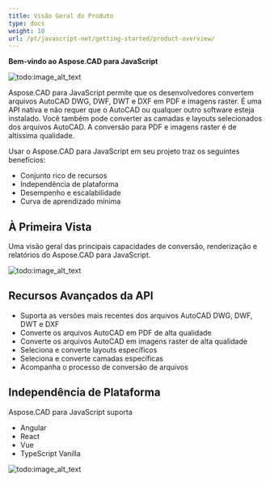 ```yaml
---
title: Visão Geral do Produto
type: docs
weight: 10
url: /pt/javascript-net/getting-started/product-overview/
---
```


**Bem-vindo ao Aspose.CAD para JavaScript**

![todo:image_alt_text](/_assets/home_5.png)

Aspose.CAD para JavaScript permite que os desenvolvedores convertem arquivos AutoCAD DWG, DWF, DWT e DXF em PDF e imagens raster. É uma API nativa e não requer que o AutoCAD ou qualquer outro software esteja instalado. Você também pode converter as camadas e layouts selecionados dos arquivos AutoCAD. A conversão para PDF e imagens raster é de altíssima qualidade.

Usar o Aspose.CAD para JavaScript em seu projeto traz os seguintes benefícios:

- Conjunto rico de recursos
- Independência de plataforma
- Desempenho e escalabilidade
- Curva de aprendizado mínima

## **À Primeira Vista**
Uma visão geral das principais capacidades de conversão, renderização e relatórios do Aspose.CAD para JavaScript.

![todo:image_alt_text](/_assets/javascript-net/product-overview_2.png)
## **Recursos Avançados da API**
- Suporta as versões mais recentes dos arquivos AutoCAD DWG, DWF, DWT e DXF
- Converte os arquivos AutoCAD em PDF de alta qualidade
- Converte os arquivos AutoCAD em imagens raster de alta qualidade
- Seleciona e converte layouts específicos
- Seleciona e converte camadas específicas
- Acompanha o processo de conversão de arquivos
## **Independência de Plataforma**
Aspose.CAD para JavaScript suporta

- Angular
- React
- Vue
- TypeScript Vanilla

![todo:image_alt_text](/_assets/javascript-net/product-overview_3.png)

